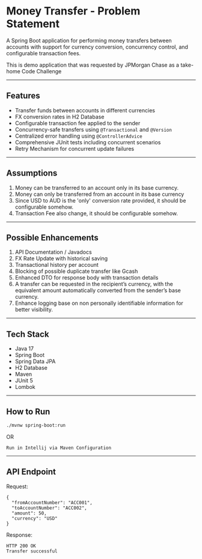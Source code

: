 # Money Transfer - Problem Statement

A Spring Boot application for performing money transfers between accounts with support for currency conversion, concurrency control, and configurable transaction fees.

This is demo application that was requested by JPMorgan Chase as a take-home Code Challenge

---

## Features

- Transfer funds between accounts in different currencies
- FX conversion rates in H2 Database
- Configurable transaction fee applied to the sender
- Concurrency-safe transfers using `@Transactional` and `@Version`
- Centralized error handling using `@ControllerAdvice`
- Comprehensive JUnit tests including concurrent scenarios
- Retry Mechanism for concurrent update failures

---

## Assumptions

1. Money can be transferred to an account only in its base currency.
2. Money can only be transferred from an account in its base currency
3. Since USD to AUD is the 'only' conversion rate provided, it should be configurable somehow.
4. Transaction Fee also change, it should be configurable somehow.

---

## Possible Enhancements

1. API Documentation / Javadocs
2. FX Rate Update with historical saving
3. Transactional history per account
4. Blocking of possible duplicate transfer like Gcash
5. Enhanced DTO for response body with transaction details
6. A transfer can be requested in the recipient’s currency, with the equivalent amount automatically converted from the sender’s base currency.
7. Enhance logging base on non personally identifiable information for better visibility.

---
## Tech Stack

- Java 17
- Spring Boot
- Spring Data JPA
- H2 Database
- Maven
- JUnit 5
- Lombok

---

## How to Run
   ```bash
   ./mvnw spring-boot:run
   ```
OR
```
Run in Intellij via Maven Configuration
```

---

## API Endpoint

Request:
```
{
  "fromAccountNumber": "ACC001",
  "toAccountNumber": "ACC002",
  "amount": 50,
  "currency": "USD"
}
```
Response:
```
HTTP 200 OK
Transfer successful
```
